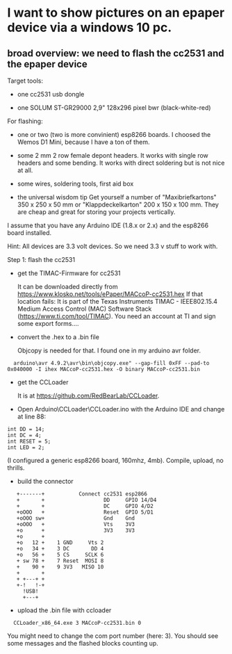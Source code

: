 # I want to show pictures on an epaper device via a windows 10 pc.

## broad overview: we need to flash the cc2531 and the epaper device

Target tools:
 * one cc2531 usb dongle

 * one SOLUM ST-GR29000 2,9" 128x296 pixel bwr (black-white-red)

For flashing:
 * one or two (two is more convinient) esp8266 boards. I choosed the Wemos D1 Mini,
   because I have a ton of them.

 * some 2 mm 2 row female depont headers.
   It works with single row headers and some bending. It works with direct soldering but is
   not nice at all.

 * some wires, soldering tools, first aid box   

* the universal wisdom tip
   Get yourself a number of "Maxibriefkartons" 350 x 250 x 50 mm or 
   "Klappdeckelkarton" 200 x 150 x 100 mm. They are cheap and great for storing 
   your projects vertically.

I assume that you have any Arduino IDE (1.8.x or 2.x) and the esp8266 
board installed.

Hint: All devices are 3.3 volt devices. So we need 3.3 v stuff to work with.

Step 1: flash the cc2531

- get the TIMAC-Firmware for cc2531

  It can be downloaded directly from https://www.klosko.net/tools/ePaper/MACcoP-cc2531.hex
  If that location fails:
  It is part of the Texas Instruments TIMAC - IEEE802.15.4 Medium Access Control (MAC) Software
  Stack (https://www.ti.com/tool/TIMAC). You need an account at TI and sign some export 
  forms....

- convert the .hex to a .bin file

  Objcopy is needed for that. I found one in my arduino avr folder.
```
  arduino\avr 4.9.2\avr\bin\objcopy.exe" --gap-fill 0xFF --pad-to 0x040000 -I ihex MACcoP-cc2531.hex -O binary MACcoP-cc2531.bin
```

- get the CCLoader

  It is at https://github.com/RedBearLab/CCLoader.

- Open Arduino\CCLoader\CCLoader.ino with the Arduino IDE and change at line 88:
```
int DD = 14;
int DC = 4;
int RESET = 5;
int LED = 2;
```
 (I configured a generic esp8266 board, 160mhz, 4mb). Compile, upload, no thrills.

 - build the connector

```
   +-------+           Connect cc2531 esp2866
   +       +                   DD     GPIO 14/D4
   +       +                   DC     GPIO 4/D2
   +oOOO   +                   Reset  GPIO 5/D1
   +oOOO sw+                   Gnd    Gnd
   +oOOO   +                   Vts    3V3
   +o      +                   3V3    3V3
   +o      +
   +o   12 +    1 GND     Vts 2
   +o   34 +    3 DC       DD 4
   +o   56 +    5 CS     SCLK 6  
   + sw 78 +    7 Reset  MOSI 8 
   +    90 +    9 3V3   MISO 10
   +       +
   + +---+ +
   +-!   !-+
     !USB!
     +---+
```     
 
 - upload the .bin file with ccloader

```
  CCLoader_x86_64.exe 3 MACcoP-cc2531.bin 0
```
  
  You might need to change the com port number (here: 3). You should see some messages 
  and the flashed blocks counting up.





